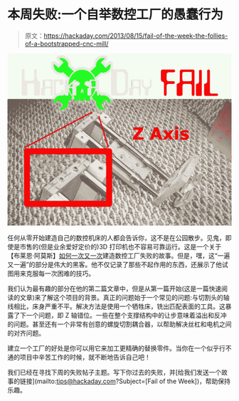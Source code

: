 # 本周失败:一个自举数控工厂的愚蠢行为

> 原文：<https://hackaday.com/2013/08/15/fail-of-the-week-the-follies-of-a-bootstrapped-cnc-mill/>

![fotw-bootstrap-cnc-mill](img/a00f6d20b6d044e5ab88a2a977a8927c.png)

任何从零开始建造自己的数控机床的人都会告诉你，这不是在公园散步。见鬼，即使是市售的(但是业余爱好定价的)3D 打印机也不容易可靠运行。这是一个关于【布莱恩·阿莫斯】[如何一次又一次](http://twilightrobotics.com/cnc/cncnot1)建造数控工厂失败的故事。但是，嘿，这“一遍又一遍”的部分是伟大的黑客。他不仅记录了那些不起作用的东西，还展示了他试图用来克服每一次困难的技巧。

我们认为最有趣的部分在他的第二篇文章中，但是从第一篇开始(这是一篇快速阅读的文章)来了解这个项目的背景。真正的问题始于一个常见的问题:与切割头的轴线相比，床身严重不平。解决方法是使用一个牺牲床，铣出匹配表面的工具。这暴露了下一个问题，即 Z 轴错位。一些在整个支撑结构中的让步意味着溢出和反冲的问题。甚至还有一个非常有创意的螺旋切割耦合器，以帮助解决丝杠和电机之间的对齐问题。

建立一个工厂的好处是你可以用它来加工更精确的替换零件。当你在一个似乎行不通的项目中辛苦工作的时候，就不断地告诉自己吧！

我们已经在寻找下周的失败帖子主题。写下你过去的失败，并[给我们发送一个故事的链接](mailto:tips@hackaday.com?Subject=[Fail of the Week])，帮助保持乐趣。